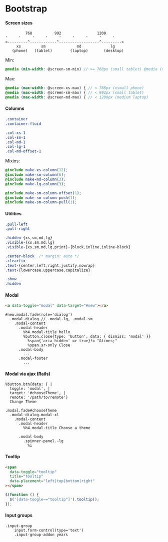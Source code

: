# Bootstrap

#### Screen sizes

```
         768          992                1200
'     '     '     '     '     '     '     '     '
<---------^------------^------------------^--------->
     xs         sm              md             lg
   (phone)   (tablet)        (laptop)       (desktop)
```

Min:

```scss
@media (min-width: @screen-sm-min) // >= 768px (small tablet) @media (min-width: @screen-md-min) // >= 992px (medium laptop) @media (min-width: @screen-lg-min); // >= 1200px (large desktop)
```

Max:

```scss
@media (max-width: @screen-xs-max) { // < 768px (xsmall phone)
@media (max-width: @screen-sm-max) { // < 992px (small tablet)
@media (max-width: @screen-md-max) { // < 1200px (medium laptop)
```

#### Columns

```scss
.container
.container-fluid
```

```scss
.col-xs-1
.col-sm-1
.col-md-1
.col-lg-1
.col-md-offset-1
```

Mixins:

```scss
@include make-xs-column(12);
@include make-sm-column(6);
@include make-md-column(3);
@include make-lg-column(3);
```

```scss
@include make-sm-column-offset(1);
@include make-sm-column-push(1);
@include make-sm-column-pull(1);
```

#### Utilities

```scss
.pull-left
.pull-right
```

```scss
.hidden-{xs,sm,md,lg}
.visible-{xs,sm,md,lg}
.visible-{xs,sm,md,lg,print}-{block,inline,inline-block}
```

```scss
.center-block  /* margin: auto */
.clearfix
.text-{center,left,right,justify,nowrap}
.text-{lowercase,uppercase,capitalize}
```

```scss
.show
.hidden
```

#### Modal

```html
<a data-toggle="modal" data-target="#new"></a>
```

```haml
#new.modal.fade(role='dialog')
  .modal-dialog // .modal-lg, .modal-sm
    .modal-content
      .modal-header
        %h4.modal-title hello
        %button.close{type: 'button', data: { dismiss: 'modal' }}
          %span{'aria-hidden' => true}!= "&times;"
          %span.sr-only Close
      .modal-body
        ...
      .modal-footer
        ...
```

#### Modal via ajax (Rails)

```haml
%button.btn{data: { |
  toggle: 'modal', |
  target: '#chooseTheme', |
  remote: '/path/to/remote'}
  Change Theme
```

```haml
.modal.fade#chooseTheme
  .modal-dialog.modal-xl
    .modal-content
      .modal-header
        %h4.modal-title Choose a theme

      .modal-body
        .spinner-panel.-lg
          %i
```

#### Tooltip

```html
<span
  data-toggle="tooltip"
  title="tooltip"
  data-placement="left|top|bottom|right"
></span>
```

```js
$(function () {
  $('[data-toogle~="tooltip"]').tooltip();
});
```

#### Input groups

```haml
.input-group
    input.form-control(type='text')
    .input-group-addon years
```
